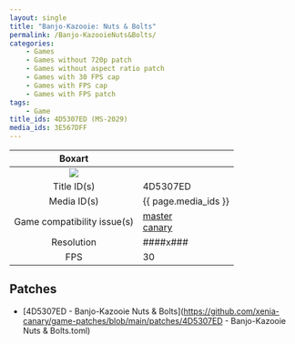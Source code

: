 ```yaml
---
layout: single
title: "Banjo-Kazooie: Nuts & Bolts"
permalink: /Banjo-KazooieNuts&Bolts/
categories:
    - Games
    - Games without 720p patch
    - Games without aspect ratio patch
    - Games with 30 FPS cap
    - Games with FPS cap
    - Games with FPS patch
tags:
    - Game
title_ids: 4D5307ED (MS-2029)
media_ids: 3E567DFF
---
```


| Boxart                      |                                                                            |
| :----:                      | :-                                                                         |
| ![](https://download-ssl.xbox.com/content/images/66acd000-77fe-1000-9115-d8024d5307ed/1033/boxartlg.jpg) |
| Title ID(s)                 | 4D5307ED                                                                   |
| Media ID(s)                 | {{ page.media_ids }}                                                        |
| Game compatibility issue(s) | [master](https://github.com/xenia-project/game-compatibility/issues/)<br>[canary](https://github.com/xenia-canary/game-compatibility/issues/) |
| Resolution                  | ####x###                                                                   |
| FPS                         | 30                                                                         |

## Patches
* [4D5307ED - Banjo-Kazooie Nuts & Bolts](https://github.com/xenia-canary/game-patches/blob/main/patches/4D5307ED - Banjo-Kazooie Nuts & Bolts.toml)

<!--This page was generated by a script. You can remove this comment once the page is verified to be free of mistakes.-->
